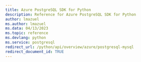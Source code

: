 ```yaml
---
title: Azure PostgreSQL SDK for Python
description: Reference for Azure PostgreSQL SDK for Python
author: lmazuel
ms.author: lmazuel
ms.data: 04/13/2023
ms.topic: reference
ms.devlang: python
ms.service: postgresql
redirect_url: /python/api/overview/azure/postgresql-mysql
redirect_document_id: TRUE
---
```

